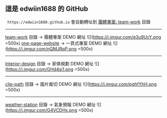 ## 這是 edwiin1688 的 GitHub

` https://edwiin1688.github.io` 會自動轉址到 [團體專案: team-work](https://edwiin1688.github.io/team-work) 目錄

---

[team-work](https://edwiin1688.github.io/team-work) 目錄 -> 團體專案 DEMO 網址
![](https://i.imgur.com/e3u9UcY.png =500x)
[one-page-website](https://edwiin1688.github.io/one-page-website) -> 一頁式專案 DEMO 網址
![](https://i.imgur.com/nQMJRqP.png =500x)

---

[Interior-design](https://edwiin1688.github.io/Interior-design) 目錄 -> 家俱規劃 DEMO 網址
![](https://i.imgur.com/GHd4si1.png =500x)


---

[clip-path](https://edwiin1688.github.io/clip-path) 目錄 -> 圖片裁切 DEMO 網址
![](https://i.imgur.com/pghfYhH.png =500x)

---

[weather-station](https://edwiin1688.github.io/weather-station) 目錄 -> 氣象預報 DEMO 網址
![](https://i.imgur.com/G4VCDHx.png =500x)

